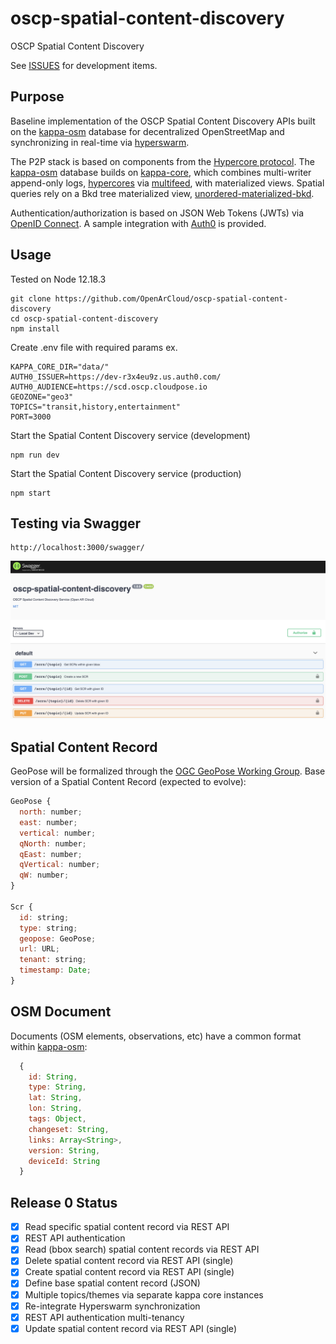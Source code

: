 # oscp-spatial-content-discovery
OSCP Spatial Content Discovery

See [ISSUES](https://github.com/OpenArCloud/oscp-spatial-content-discovery/issues) for development items.


## Purpose

Baseline implementation of the OSCP Spatial Content Discovery APIs built on the [kappa-osm](https://github.com/digidem/kappa-osm) database for decentralized OpenStreetMap and synchronizing in real-time via [hyperswarm](https://github.com/hyperswarm/hyperswarm).

The P2P stack is based on components from the [Hypercore protocol](https://hypercore-protocol.org/). The [kappa-osm](https://github.com/digidem/kappa-osm) database builds on [kappa-core](https://github.com/kappa-db/kappa-core), which combines multi-writer append-only logs, [hypercores](https://github.com/mafintosh/hypercore) via [multifeed](https://github.com/kappa-db/multifeed), with materialized views. Spatial queries rely on a Bkd tree materialized view, [unordered-materialized-bkd](https://github.com/digidem/unordered-materialized-bkd).

Authentication/authorization is based on JSON Web Tokens (JWTs) via [OpenID Connect](https://openid.net/connect/). A sample integration with [Auth0](https://auth0.com/) is provided.


## Usage


Tested on Node 12.18.3

```
git clone https://github.com/OpenArCloud/oscp-spatial-content-discovery
cd oscp-spatial-content-discovery
npm install
```

Create .env file with required params ex.

```
KAPPA_CORE_DIR="data/"
AUTH0_ISSUER=https://dev-r3x4eu9z.us.auth0.com/
AUTH0_AUDIENCE=https://scd.oscp.cloudpose.io
GEOZONE="geo3"
TOPICS="transit,history,entertainment"
PORT=3000
```

Start the Spatial Content Discovery service (development)

```
npm run dev
```

Start the Spatial Content Discovery service (production)

```
npm start
```

## Testing via Swagger


```
http://localhost:3000/swagger/
```

![Swagger image](images/swagger.png?raw=true)


## Spatial Content Record

GeoPose will be formalized through the [OGC GeoPose Working Group](https://www.ogc.org/projects/groups/geoposeswg). Base version of a Spatial Content Record (expected to evolve):

```js
GeoPose {
  north: number;
  east: number;
  vertical: number;
  qNorth: number;
  qEast: number;
  qVertical: number;
  qW: number;
}

Scr {
  id: string;
  type: string;
  geopose: GeoPose;
  url: URL;
  tenant: string;
  timestamp: Date;
}
```


## OSM Document

Documents (OSM elements, observations, etc) have a common format within [kappa-osm](https://github.com/digidem/kappa-osm):

```js
  {
    id: String,
    type: String,
    lat: String,
    lon: String,
    tags: Object,
    changeset: String,
    links: Array<String>,
    version: String,
    deviceId: String
  }
```


## Release 0 Status

- [x] Read specific spatial content record via REST API 
- [x] REST API authentication
- [x] Read (bbox search) spatial content records via REST API
- [x] Delete spatial content record via REST API (single)
- [x] Create spatial content record via REST API (single)
- [x] Define base spatial content record (JSON)
- [x] Multiple topics/themes via separate kappa core instances
- [x] Re-integrate Hyperswarm synchronization
- [x] REST API authentication multi-tenancy
- [x] Update spatial content record via REST API (single)